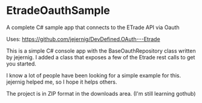 EtradeOauthSample
=================

A complete C# sample app that connects to the ETrade API via Oauth

Uses: https://github.com/jejernig/DevDefined.OAuth---Etrade

This is a simple C# console app with the BaseOauthRepository class written by jejernig.  I added a class that exposes a few of the Etrade rest calls to get you started.  

I know a lot of people have been looking for a simple example for this.  jejernig helped me, so I hope it helps others.

The project is in ZIP format in the downloads area.  (I'm still learning gothub)